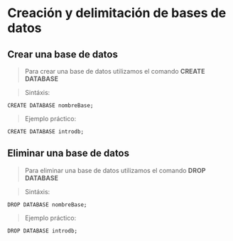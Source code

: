 # Creación y delimitación de bases de datos

## Crear una base de datos

> Para crear una base de datos utilizamos 
> el comando **CREATE DATABASE**

> Sintáxis:

    CREATE DATABASE nombreBase;

> Ejemplo práctico:

    CREATE DATABASE introdb;  


## Eliminar una base de datos

> Para eliminar una base de datos utilizamos 
> el comando **DROP DATABASE**

> Sintáxis: 

    DROP DATABASE nombreBase;

> Ejemplo práctico: 

    DROP DATABASE introdb;  

